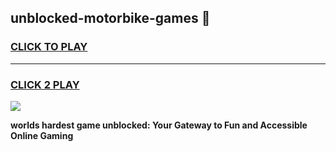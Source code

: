 
## unblocked-motorbike-games 👋
<h3>
<a href="https://premium.freeplayer.one?title=unblocked-motorbike-games&ref=14F">CLICK TO PLAY</a></h3>
<hr>

<h3>
<a href="https://premium.freeplayer.one?title=unblocked-motorbike-games&ref=14F">CLICK 2 PLAY</a>
  
</h3>

<a href="https://premium.freeplayer.one?title=unblocked-motorbike-games&ref=12F/"><img src="https://clearcache.store/games.png"></a>


**worlds hardest game unblocked: Your Gateway to Fun and Accessible Online Gaming**
